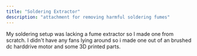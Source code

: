 ```yaml
---
title: "Soldering Extractor"
description: "attachment for removing harmful soldering fumes"
---
```


My soldering setup was lacking a fume extractor so I made one from scratch. I didn't have any fans lying around so i made one out of an brushed dc harddrive motor and some 3D printed parts.
